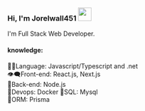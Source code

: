 ### Hi, I'm Jorelwall451 <img src="https://media.giphy.com/media/hvRJCLFzcasrR4ia7z/giphy.gif" width="30" >

I'm Full Stack Web Developer.

#### knowledge:

👨‍💻Language: Javascript/Typescript and .net   
👁‍🗨Front-end: React.js, Next.js   
🔧Back-end: Node.js   
🔧Devops: Docker
📅SQL: Mysql   
📅ORM: Prisma   
